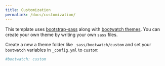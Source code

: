 ```yaml
---
title: Customization
permalink: /docs/customization/
---
```


This template uses [bootstrap-sass](https://github.com/twbs/bootstrap-sass) along with [bootwatch themes](https://bootswatch.com/3).
You can create your own theme by writing your own `sass` files.

Create a new a theme folder like `_sass/bootwatch/custom` and set your `bootwatch` variables in `_config.yml` to `custom`:

```yaml
#bootwatch: custom
```
